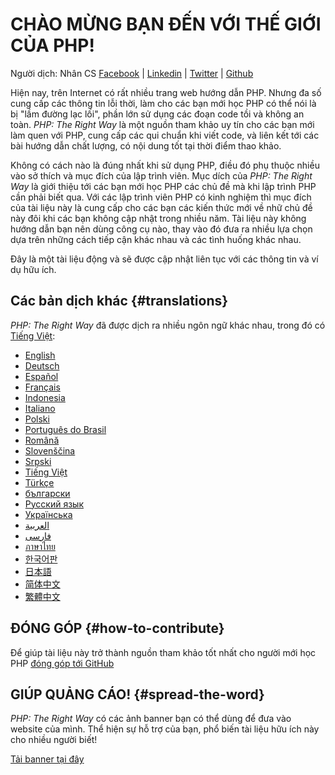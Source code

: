 # CHÀO MỪNG BẠN ĐẾN VỚI THẾ GIỚI CỦA PHP!


Người dịch: Nhân CS [Facebook](https://www.facebook.com/nhaancs) | [Linkedin](linkedin.com/in/nhaancs) | [Twitter](https://twitter.com/nhaancs) | [Github](https://github.com/nhaancs)

Hiện nay, trên Internet có rất nhiều trang web hướng dẫn PHP. Nhưng đa số cung cấp các thông tin
lỗi thời, làm cho các bạn mới học PHP có thể nói là bị "lầm đường lạc lối", phần lớn sử dụng các
đoạn code tồi và không an toàn. _PHP: The Right Way_ là một nguồn tham khảo uy tín cho các
bạn mới làm quen với PHP, cung cấp các qui chuẩn khi viết code, và liên kết tới các bài
hướng dẫn chất lượng, có nội dung tốt tại thời điểm thao khảo.

Không có cách nào là đúng nhất khi sử dụng PHP, điều đó phụ thuộc nhiều vào sở thích và mục
 đích của lập trình viên. Mục dích của _PHP: The Right Way_ là giới thiệu tới các bạn mới học PHP
các chủ đề mà khi lập trình PHP cần phải biết qua. Với các lập trình viên PHP có kinh nghiệm
thì mục đích của tài liệu này là cung cấp cho các bạn các kiến thức mới về nhữ chủ đề này
đôi khi các bạn không cập nhật trong nhiều năm. Tài liệu này không hướng dẫn bạn nên dùng công cụ nào,
thay vào đó đưa ra nhiều lựa chọn dựa trên những cách tiếp cận khác nhau và các tình huống khác nhau.

Đây là một tài liệu động và sẽ được cập nhật liên tục với các thông tin và ví dụ hữu ích.

## Các bản dịch khác {#translations}

_PHP: The Right Way_ đã được dịch ra nhiều ngôn ngữ khác nhau,
trong đó có [Tiếng Việt](https://nhaancs.github.io/php-the-right-way/):

* [English](http://www.phptherightway.com)
* [Deutsch](http://rwetzlmayr.github.io/php-the-right-way)
* [Español](http://phpdevenezuela.github.io/php-the-right-way)
* [Français](http://eilgin.github.io/php-the-right-way/)
* [Indonesia](http://id.phptherightway.com)
* [Italiano](http://it.phptherightway.com)
* [Polski](http://pl.phptherightway.com)
* [Português do Brasil](http://br.phptherightway.com)
* [Română](https://bgui.github.io/php-the-right-way/)
* [Slovenščina](http://sl.phptherightway.com)
* [Srpski](http://phpsrbija.github.io/php-the-right-way/)
* [Tiếng Việt](https://nhaancs.github.io/php-the-right-way/)
* [Türkçe](http://hkulekci.github.io/php-the-right-way/)
* [български](http://bg.phptherightway.com)
* [Русский язык](http://getjump.github.io/ru-php-the-right-way)
* [Українська](http://iflista.github.com/php-the-right-way)
* [العربية](https://adaroobi.github.io/php-the-right-way/)
* [فارسى](http://novid.github.io/php-the-right-way/)
* [ภาษาไทย](https://apzentral.github.io/php-the-right-way/)
* [한국어판](http://modernpug.github.io/php-the-right-way)
* [日本語](http://ja.phptherightway.com)
* [简体中文](http://laravel-china.github.io/php-the-right-way/)
* [繁體中文](http://laravel-taiwan.github.io/php-the-right-way)

## ĐÓNG GÓP {#how-to-contribute}

Để giúp tài liệu này trở thành nguồn tham khảo tốt nhất cho người mới học PHP [đóng góp tới GitHub][1]

## GIÚP QUẢNG CÁO! {#spread-the-word}

_PHP: The Right Way_ có các ảnh banner bạn có thể dùng để đưa vào website của mình.
Thể hiện sự hỗ trợ của bạn, phổ biến tài liệu hữu ích này cho nhiều người biết!

[Tải banner tại đây][2]

[1]: https://nhaancs.github.io/php-the-right-way/
[2]: ./banners.html
